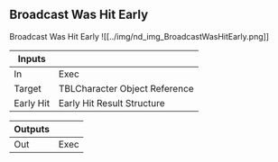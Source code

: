 ## Broadcast Was Hit Early
Broadcast Was Hit Early
![[../img/nd_img_BroadcastWasHitEarly.png]]

|Inputs||
|--|--|
| In | Exec |
| Target | TBLCharacter Object Reference |
| Early Hit | Early Hit Result Structure |

|Outputs||
|--|--|
| Out | Exec |

